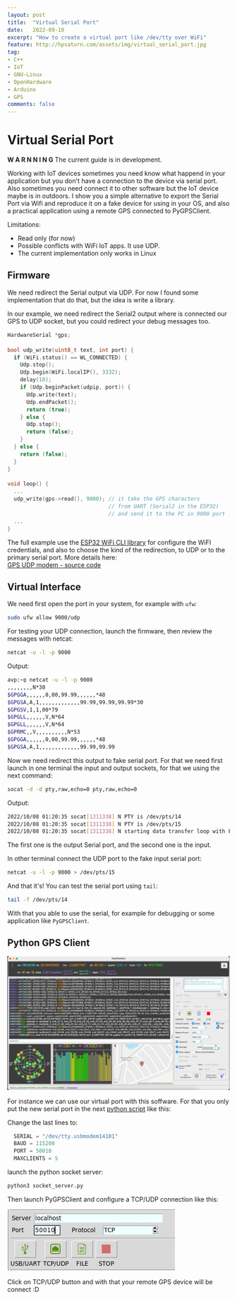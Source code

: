 ```yaml
---
layout: post
title:  "Virtual Serial Port"
date:   2022-09-10
excerpt: "How to create a virtual port like /dev/tty over WiFi"
feature: http://hpsaturn.com/assets/img/virtual_serial_port.jpg
tag:
- C++
- IoT
- GNU-Linux
- OpenHardware
- Arduino
- GPS
comments: false
---
```


# Virtual Serial Port

**W A R N N I N G**
The current guide is in development.

Working with IoT devices sometimes you need know what happend in your application but you don't have a connection to the device via serial port. Also sometimes you need connect it to other software but the IoT device maybe is in outdoors. I show you a simple alternative to export the Serial Port via Wifi and reproduce it on a fake device for using in your OS, and also a practical application using a remote GPS connected to PyGPSClient.

Limitations:

- Read only (for now)
- Possible conflicts with WiFi IoT apps. It use UDP.
- The current implementation only works in Linux

## Firmware

We need redirect the Serial output via UDP. For now I found some implementation that do that, but the idea is write a library.

In our example, we need redirect the Serial2 output where is connected our GPS to UDP socket, but you could redirect your debug messages too.

```cpp
HardwareSerial *gps;

bool udp_write(uint8_t text, int port) {
  if (WiFi.status() == WL_CONNECTED) {
    Udp.stop();
    Udp.begin(WiFi.localIP(), 3332);
    delay(10);
    if (Udp.beginPacket(udpip, port)) {
      Udp.write(text);
      Udp.endPacket();
      return (true);
    } else {
      Udp.stop();
      return (false);
    }
  } else {
    return (false);
  }
}

void loop() {
  ...
  udp_write(gps->read(), 9000); // it take the GPS characters
                                // from UART (Serial2 in the ESP32)
                                // and send it to the PC in 9000 port
  ...
}
```

The full example use the [ESP32 WiFi CLI library](https://github.com/hpsaturn/esp32-wifi-cli#readme) for configure the WiFI credentials, and also to choose the kind of the redirection, to UDP or to the primary serial port. More details here:  
[GPS UDP modem - source code](https://github.com/hpsaturn/esp32-wifi-cli/tree/master/examples/gps-udp-modem)

## Virtual Interface

We need first open the port in your system, for example with `ufw`:

```bash
sudo ufw allow 9000/udp
```

For testing your UDP connection, launch the firmware, then review the messages with netcat:

```bash
netcat -u -l -p 9000
``` 

Output:

```bash
avp:~ȹ netcat -u -l -p 9000 
,,,,,,,,N*30
$GPGGA,,,,,,0,00,99.99,,,,,,*48
$GPGSA,A,1,,,,,,,,,,,,,99.99,99.99,99.99*30
$GPGSV,1,1,00*79
$GPGLL,,,,,,V,N*64
$GPGLL,,,,,,V,N*64
$GPRMC,,V,,,,,,,,,,N*53
$GPGGA,,,,,,0,00,99.99,,,,,,*48
$GPGSA,A,1,,,,,,,,,,,,,99.99,99.99
``` 
Now we need redirect this output to fake serial port. For that we need first launch in one terminal the input and output sockets, for that we using the next command:

```bash
socat -d -d pty,raw,echo=0 pty,raw,echo=0
```

Output:

```bash
2022/10/08 01:20:35 socat[1311338] N PTY is /dev/pts/14
2022/10/08 01:20:35 socat[1311338] N PTY is /dev/pts/15
2022/10/08 01:20:35 socat[1311338] N starting data transfer loop with FDs [5,5] and [7,7]
```
The first one is the output Serial port, and the second one is the input.  

In other terminal connect the UDP port to the fake input serial port:

```bash
netcat -u -l -p 9000 > /dev/pts/15
```

And that it's! You can test the serial port using `tail`:

```bash
tail -f /dev/pts/14
```

With that you able to use the serial, for example for debugging or some application like `PyGPSClient`.

## Python GPS Client

![PyGPSClient](/assets/img/pygpsclient.jpg)

For instance we can use our virtual port with this soffware. For that you only put the new serial port in the next [python script](https://github.com/semuconsulting/PyGPSClient/blob/master/examples/socket_server.py) like this: 

Change the last lines to:

```python
  SERIAL = "/dev/tty.usbmodem14101"
  BAUD = 115200
  PORT = 50010
  MAXCLIENTS = 5
```

launch the python socket server:

```python
python3 socket_server.py
```

Then launch PyGPSClient and configure a TCP/UDP connection like this:

![PyGPSClient UDP config](/assets/img/pygpsclient_udp_config.jpg)

Click on TCP/UDP button and with that your remote GPS device will be connect :D




